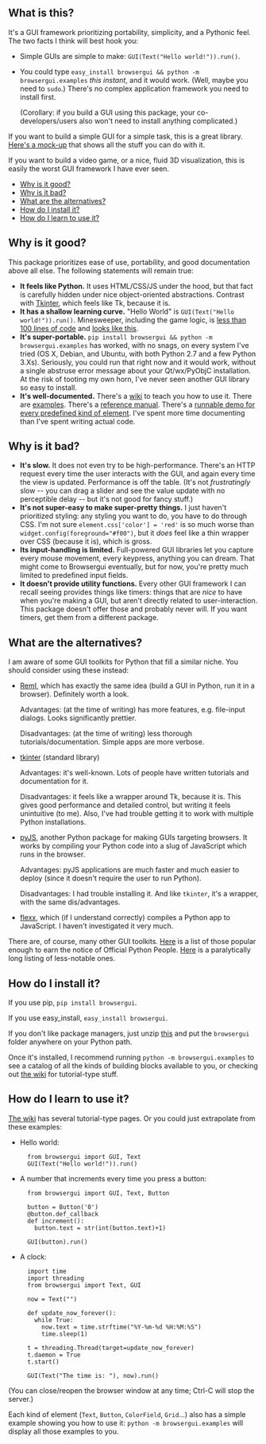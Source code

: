 What is this?
-------------
It's a GUI framework prioritizing portability, simplicity, and a Pythonic feel. The two facts I think will best hook you:
- Simple GUIs are simple to make: `GUI(Text("Hello world!")).run()`.
- You could type `easy_install browsergui && python -m browsergui.examples` *this instant*, and it would work. (Well, maybe you need to `sudo`.) There's no complex application framework you need to install first.

  (Corollary: if you build a GUI using this package, your co-developers/users also won't need to install anything complicated.)

If you want to build a simple GUI for a simple task, this is a great library. [Here's a mock-up][demo] that shows all the stuff you can do with it.

If you want to build a video game, or a nice, fluid 3D visualization, this is easily the worst GUI framework I have ever seen.

- [Why is it good?](#why-is-it-good)
- [Why is it bad?](#why-is-it-bad)
- [What are the alternatives?](#what-are-the-alternatives)
- [How do I install it?](#how-do-i-install-it)
- [How do I learn to use it?](#how-do-i-learn-to-use-it)


Why is it good?
---------------

This package prioritizes ease of use, portability, and good documentation above all else. The following statements will remain true:

- **It feels like Python.** It uses HTML/CSS/JS under the hood, but that fact is carefully hidden under nice object-oriented abstractions. Contrast with [Tkinter][tkinter], which feels like Tk, because it is.
- **It has a shallow learning curve.** "Hello World" is `GUI(Text("Hello world!")).run()`. Minesweeper, including the game logic, is [less than 100 lines of code][minesweeper-code] and [looks like this][minesweeper-screenshot].
- **It's super-portable.** `pip install browsergui && python -m browsergui.examples` has worked, with no snags, on every system I've tried (OS X, Debian, and Ubuntu, with both Python 2.7 and a few Python 3.Xs). Seriously, you could run that right now and it would work, without a single abstruse error message about your Qt/wx/PyObjC installation. At the risk of tooting my own horn, I've never seen another GUI library so easy to install.
- **It's well-documented.** There's a [wiki][wiki] to teach you how to use it. There are [examples](#how-do-I-learn-to-use-it). There's a [reference manual][docs]. There's a [runnable demo for every predefined kind of element][demo]. I've spent more time documenting than I've spent writing actual code.

Why is it bad?
--------------

- **It's slow.** It does not even try to be high-performance. There's an HTTP request every time the user interacts with the GUI, and again every time the view is updated. Performance is off the table. (It's not *frustratingly* slow -- you can drag a slider and see the value update with no perceptible delay -- but it's not good for fancy stuff.)
- **It's not super-easy to make super-pretty things.** I just haven't prioritized styling: any styling you want to do, you have to do through CSS. I'm not sure `element.css['color'] = 'red'` is so much worse than `widget.config(foreground="#f00")`, but it *does* feel like a thin wrapper over CSS (because it is), which is gross.
- **Its input-handling is limited.** Full-powered GUI libraries let you capture every mouse movement, every keypress, anything you can dream. That might come to Browsergui eventually, but for now, you're pretty much limited to predefined input fields.
- **It doesn't provide utility functions.** Every other GUI framework I can recall seeing provides things like timers: things that are *nice* to have when you're making a GUI, but aren't directly related to user-interaction. This package doesn't offer those and probably never will. If you want timers, get them from a different package.

What are the alternatives?
--------------------------

I am aware of some GUI toolkits for Python that fill a similar niche. You should consider using these instead:

- [RemI][remi], which has exactly the same idea (build a GUI in Python, run it in a browser). Definitely worth a look.

  Advantages: (at the time of writing) has more features, e.g. file-input dialogs. Looks significantly prettier.

  Disadvantages: (at the time of writing) less thorough tutorials/documentation. Simple apps are more verbose.

- [tkinter][tkinter] (standard library)

  Advantages: it's well-known. Lots of people have written tutorials and documentation for it.

  Disadvantages: it feels like a wrapper around Tk, because it is. This gives good performance and detailed control, but writing it feels unintuitive (to me). Also, I've had trouble getting it to work with multiple Python installations.

- [pyJS][pyjs], another Python package for making GUIs targeting browsers. It works by compiling your Python code into a slug of JavaScript which runs in the browser.

  Advantages: pyJS applications are much faster and much easier to deploy (since it doesn't require the user to run Python).

  Disadvantages: I had trouble installing it. And like `tkinter`, it's a wrapper, with the same dis/advantages.

- [flexx][flexx], which (if I understand correctly) compiles a Python app to JavaScript. I haven't investigated it very much.

There are, of course, many other GUI toolkits. [Here][official-alternatives] is a list of those popular enough to earn the notice of Official Python People. [Here][unofficial-alternatives] is a paralytically long listing of less-notable ones.

How do I install it?
--------------------

If you use pip, `pip install browsergui`.

If you use easy_install, `easy_install browsergui`.

If you don't like package managers, just unzip [this][download-zip] and put the `browsergui` folder anywhere on your Python path.

Once it's installed, I recommend running `python -m browsergui.examples` to see a catalog of all the kinds of building blocks available to you, or checking out [the wiki][wiki] for tutorial-type stuff.


How do I learn to use it?
-------------------------

[The wiki][wiki] has several tutorial-type pages. Or you could just extrapolate from these examples:

- Hello world:

        from browsergui import GUI, Text
        GUI(Text("Hello world!")).run()

- A number that increments every time you press a button:

        from browsergui import GUI, Text, Button

        button = Button('0')
        @button.def_callback
        def increment():
          button.text = str(int(button.text)+1)

        GUI(button).run()

- A clock:

        import time
        import threading
        from browsergui import Text, GUI

        now = Text("")

        def update_now_forever():
          while True:
            now.text = time.strftime("%Y-%m-%d %H:%M:%S")
            time.sleep(1)

        t = threading.Thread(target=update_now_forever)
        t.daemon = True
        t.start()

        GUI(Text("The time is: "), now).run()

(You can close/reopen the browser window at any time; Ctrl-C will stop the server.)

Each kind of element (`Text`, `Button`, `ColorField`, `Grid`...) also has a simple example showing you how to use it: `python -m browsergui.examples` will display all those examples to you.

[remi]: https://github.com/dddomodossola/remi
[flexx]: https://github.com/zoofIO/flexx
[demo]: http://speezepearson.github.io/misc/fake-browsergui-demo.html
[minesweeper-code]: https://github.com/speezepearson/browsergui/blob/master/browsergui/examples/minesweeper.py
[minesweeper-screenshot]: http://i.imgur.com/8Ax04sZ.png
[download-zip]: https://github.com/speezepearson/browsergui/archive/master.zip
[wiki]: https://github.com/speezepearson/browsergui/wiki
[docs]: http://pythonhosted.org/browsergui
[download-zip]: https://github.com/speezepearson/browsergui/archive/master.zip
[tkinter]: https://docs.python.org/3/library/tkinter.html#module-tkinter
[pyjs]: http://pyjs.org
[official-alternatives]: http://docs.python.org/2/library/othergui.html
[unofficial-alternatives]: http://wiki.python.org/moin/GuiProgramming
